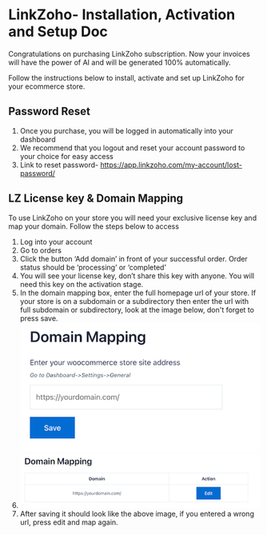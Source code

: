 # **LinkZoho- Installation, Activation and Setup Doc**

Congratulations on purchasing LinkZoho subscription. Now your invoices will have the power of AI and will be generated 100% automatically.

Follow the instructions below to install, activate and set up LinkZoho for your ecommerce store.

## **Password Reset**
1. Once you purchase, you will be logged in automatically into your dashboard
2. We recommend that you logout and reset your account password to your choice for easy access
3. Link to reset password- https://app.linkzoho.com/my-account/lost-password/

## **LZ License key & Domain Mapping**
To use LinkZoho on your store you will need your exclusive license key and map your domain. Follow the steps below to access

1. Log into your account
2. Go to orders
3. Click the button ‘Add domain’ in front of your successful order. Order status should be ‘processing’ or ‘completed’
4. You will see your license key, don’t share this key with anyone. You will need this key on the activation stage.
5. In the domain mapping box, enter the full homepage url of your store. If your store is on a subdomain or a subdirectory then enter the url with full subdomain or subdirectory, look at the image below, don't forget to press save.
![Domain Mapping](/5.png)
6. ![Domain Mapped](/6.png)
7. After saving it should look like the above image, if you entered a wrong url, press edit and map again.

